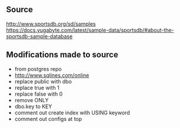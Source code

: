 ## Source
http://www.sportsdb.org/sd/samples
https://docs.yugabyte.com/latest/sample-data/sportsdb/#about-the-sportsdb-sample-database

## Modifications made to source
- from postgres repo
- http://www.sqlines.com/online 
- replace public with dbo
- replace true with 1
- replace false with 0 
- remove ONLY
- dbo.key to KEY
- comment out create index with USING keyword
- comment out configs at top